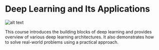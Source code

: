 # Deep Learning and Its Applications

![alt text]([https://github.com/[username]/[reponame]/blob/[branch]/image.jpg](https://raw.githubusercontent.com/rhiosutoyo/Teaching-Deep-Learning-and-Its-Applications/main/images/deep-learning-and-its-applications.png)?raw=true)

This course introduces the building blocks of deep learning and provides overview of various deep learning architectures.
It also demonstrates how to solve real-world problems using a practical approach.
